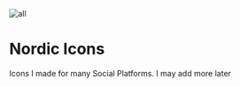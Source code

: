![all](https://user-images.githubusercontent.com/122183931/227809919-71dd458a-3895-4447-927b-064eaf359d80.png)
# Nordic Icons
Icons I made for many Social Platforms. I may add more later

